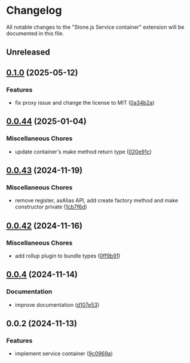 # Changelog

All notable changes to the "Stone.js Service container" extension will be documented in this file.

## Unreleased


## [0.1.0](https://github.com/stone-foundation/stone-js-service-container/compare/v0.0.44...v0.1.0) (2025-05-12)


### Features

* fix proxy issue and change the license to MIT ([0a34b2a](https://github.com/stone-foundation/stone-js-service-container/commit/0a34b2a7bbc717ca808ccc9b15f0b1794b6d1d46))

## [0.0.44](https://github.com/stone-foundation/stone-js-service-container/compare/v0.0.43...v0.0.44) (2025-01-04)


### Miscellaneous Chores

* update container's make method return type ([020e91c](https://github.com/stone-foundation/stone-js-service-container/commit/020e91c7b464b5fa785c869702b6bef84b206d51))

## [0.0.43](https://github.com/stone-foundation/stone-js-service-container/compare/v0.0.42...v0.0.43) (2024-11-19)


### Miscellaneous Chores

* remove register, asAlias API, add create factory method and make constructor private ([1cb7f6d](https://github.com/stone-foundation/stone-js-service-container/commit/1cb7f6dac6e15193d4bf42125eca5f5db5f771b5))

## [0.0.42](https://github.com/stone-foundation/stone-js-service-container/compare/v0.0.4...v0.0.42) (2024-11-16)


### Miscellaneous Chores

* add rollup plugin to bundle types ([0ff9b91](https://github.com/stone-foundation/stone-js-service-container/commit/0ff9b9142bca163f80869df46a66780942ea289c))

## [0.0.4](https://github.com/stone-foundation/stone-js-service-container/compare/v0.0.2...v0.0.4) (2024-11-14)


### Documentation

* improve documentation ([d107e53](https://github.com/stone-foundation/stone-js-service-container/commit/d107e53cee1123db0ac4e6e4969717095de089cd))

## 0.0.2 (2024-11-13)


### Features

* implement service container ([9c0969a](https://github.com/stone-foundation/stone-js-service-container/commit/9c0969a4246c13739f0f1d6c59c60d8e05f0518f))
